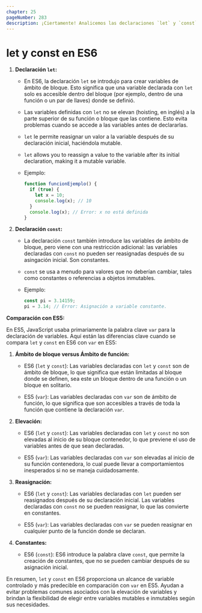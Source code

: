 ```yaml
---
chapter: 25
pageNumber: 283
description: ¡Ciertamente! Analicemos las declaraciones `let` y `const` en el contexto de ES6 (ECMAScript 2015) y compárelas con sus contrapartes de ES5.
---
```


# let y const en ES6

1. **Declaración `let`:**
   - En ES6, la declaración `let` se introdujo para crear variables de ámbito de bloque. Esto significa que una variable declarada con `let` solo es accesible dentro del bloque (por ejemplo, dentro de una función o un par de llaves) donde se definió.

   - Las variables definidas con `let` no se elevan (hoisting, en inglés) a la parte superior de su función o bloque que las contiene. Esto evita problemas cuando se accede a las variables antes de declararlas.

   - `let` le permite reasignar un valor a la variable después de su declaración inicial, haciéndola mutable.
   - `let` allows you to reassign a value to the variable after its initial declaration, making it a mutable variable.

   - Ejemplo:

     ```javascript
     function funcionEjemplo() {
       if (true) {
         let x = 10;
         console.log(x); // 10
       }
       console.log(x); // Error: x no está definida
     }
     ```

2. **Declaración `const`:**
   - La declaración `const` también introduce las variables de ámbito de bloque, pero viene con una restricción adicional: las variables declaradas con `const` no pueden ser reasignadas después de su asingación inicial. Son constantes.

   - `const` se usa a menudo para valores que no deberían cambiar, tales como constantes o referencias a objetos inmutables.

   - Ejemplo:

     ```javascript
     const pi = 3.14159;
     pi = 3.14; // Error: Asignación a variable constante.
     ```

**Comparación con ES5:**

En ES5, JavaScript usaba primariamente la palabra clave `var` para la declaración de variables. Aquí están las diferencias clave cuando se compara `let` y `const` en ES6 con `var` en ES5:

1. **Ámbito de bloque versus Ámbito de función:**
   - ES6 (`let` y `const`): Las variables declaradas con `let` y `const` son de ámbito de bloque, lo que significa que están limitadas al bloque donde se definen, sea este un bloque dentro de una función o un bloque en solitario.

   - ES5 (`var`): Las variables declaradas con `var` son de ámbito de función, lo que significa que son accesibles a través de toda la función que contiene la declaración `var`.

2. **Elevación:**
   - ES6 (`let` y `const`): Las variables declaradas con `let` y `const` no son elevadas al inicio de su bloque contenedor, lo que previene el uso de variables antes de que sean declaradas.

   - ES5 (`var`): Las variables declaradas con `var` son elevadas al inicio de su función contenedora, lo cual puede llevar a comportamientos inesperados si no se maneja cuidadosamente.

3. **Reasignación:**
   - ES6 (`let` y `const`): Las variables declaradas con `let` pueden ser reasignados después de su declaración inicial. Las variables declaradas con `const` no se pueden reasignar, lo que las convierte en constantes.

   - ES5 (`var`): Las variables declaradas con `var` se pueden reasignar en cualquier punto de la función donde se declaran.

4. **Constantes:**
   - ES6 (`const`): ES6 introduce la palabra clave `const`, que permite la creación de constantes, que no se pueden cambiar después de su asignación inicial.

En resumen, `let` y `const` en ES6 proporciona un alcance de variable controlado y más predecible en comparación con `var` en ES5. Ayudan a evitar problemas comunes asociados con la elevación de variables y brindan la flexibilidad de elegir entre variables mutables e inmutables según sus necesidades.
